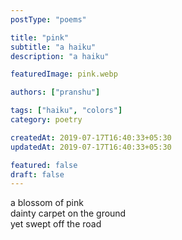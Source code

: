 ```yaml
---
postType: "poems"

title: "pink"
subtitle: "a haiku"
description: "a haiku"

featuredImage: pink.webp

authors: ["pranshu"]

tags: ["haiku", "colors"]
category: poetry

createdAt: 2019-07-17T16:40:33+05:30
updatedAt: 2019-07-17T16:40:33+05:30

featured: false
draft: false
---
```


a blossom of pink  
dainty carpet on the ground  
yet swept off the road

